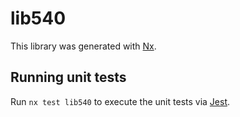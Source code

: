 # lib540

This library was generated with [Nx](https://nx.dev).

## Running unit tests

Run `nx test lib540` to execute the unit tests via [Jest](https://jestjs.io).
